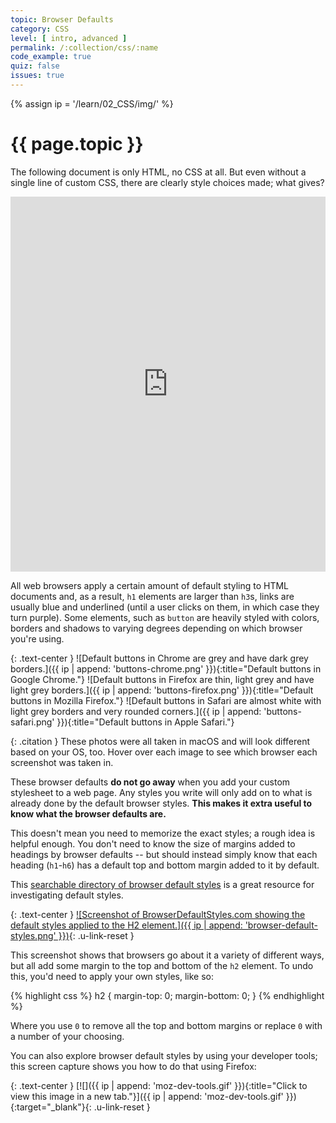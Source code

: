 ```yaml
---
topic: Browser Defaults
category: CSS
level: [ intro, advanced ]
permalink: /:collection/css/:name
code_example: true
quiz: false
issues: true
---
```


{% assign ip = '/learn/02_CSS/img/' %}


# {{ page.topic }}

The following document is only HTML, no CSS at all. But even without a single line of custom CSS, there are clearly style choices made; what gives?

<div class="glitch-embed-wrap" style="height: 600px; width: 100%;">
  <iframe
    src="https://glitch.com/embed/#!/embed/html5-kitchen-sink?path=index.html&previewSize=100&sidebarCollapsed=true"
    title="html5-kitchen-sink on Glitch"
    allow="geolocation; microphone; camera; midi; vr; encrypted-media"
    style="height: 100%; width: 100%; border: 0;">
  </iframe>
</div>

All web browsers apply a certain amount of default styling to HTML documents and, as a result, `h1` elements are larger than `h3`s, links are usually blue and underlined (until a user clicks on them, in which case they turn purple). Some elements, such as `button` are heavily styled with colors, borders and shadows to varying degrees depending on which browser you're using.

{: .text-center }
![Default buttons in Chrome are grey and have dark grey borders.]({{ ip | append: 'buttons-chrome.png' }}){:title="Default buttons in Google Chrome."}
![Default buttons in Firefox are thin, light grey and have light grey borders.]({{ ip | append: 'buttons-firefox.png' }}){:title="Default buttons in Mozilla Firefox."}
![Default buttons in Safari are almost white with light grey borders and very rounded corners.]({{ ip | append: 'buttons-safari.png' }}){:title="Default buttons in Apple Safari."}

{: .citation }
These photos were all taken in macOS and will look different based on your OS, too. Hover over each image to see which browser each screenshot was taken in.

These browser defaults **do not go away** when you add your custom stylesheet to a web page. Any styles you write will only add on to what is already done by the default browser styles. **This makes it extra useful to know what the browser defaults are.**

This doesn't mean you need to memorize the exact styles; a rough idea is helpful enough. You don't need to know the size of margins added to headings by browser defaults -- but should instead simply know that each heading (`h1`-`h6`) has a default top and bottom margin added to it by default.

This [searchable directory of browser default styles](https://browserdefaultstyles.com/) is a great resource for investigating default styles.

{: .text-center }
[![Screenshot of BrowserDefaultStyles.com showing the default styles applied to the H2 element.]({{ ip | append: 'browser-default-styles.png' }})](https://browserdefaultstyles.com/){: .u-link-reset }

This screenshot shows that browsers go about it a variety of different ways, but all add some margin to the top and bottom of the `h2` element. To undo this, you'd need to apply your own styles, like so:

{% highlight css %}
h2 {
  margin-top: 0;
  margin-bottom: 0;
}
{% endhighlight %}

Where you use `0` to remove all the top and bottom margins or replace `0` with a number of your choosing.

You can also explore browser default styles by using your developer tools; this screen capture shows you how to do that using Firefox:

{: .text-center }
[![]({{ ip | append: 'moz-dev-tools.gif' }}){:title="Click to view this image in a new tab."}]({{ ip | append: 'moz-dev-tools.gif' }}){:target="_blank"}{: .u-link-reset }


<!-- @TODO: Replace this with a quick screencast  -->
